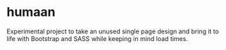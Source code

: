 # humaan
Experimental project to take an unused single page design and bring it to life with Bootstrap and SASS while keeping in mind load times.
